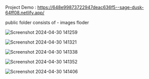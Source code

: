 Project Demo : https://648e99873722947deac636f5--sage-dusk-64ff08.netlify.app/ 

public folder consists of - images floder 


![Screenshot 2024-04-30 141259](https://github.com/MNarayan04/Appscrip-task-Mohit-Narayan-Gupta/assets/100512104/e77309ee-644c-4270-a5f2-fc089573c365)

![Screenshot 2024-04-30 141321](https://github.com/MNarayan04/Appscrip-task-Mohit-Narayan-Gupta/assets/100512104/f1035a8e-0a6a-4981-a919-e627c3d56c7f)

![Screenshot 2024-04-30 141338](https://github.com/MNarayan04/Appscrip-task-Mohit-Narayan-Gupta/assets/100512104/ef7fd25e-bc6b-492c-84cf-e4d6f73dbee7)


![Screenshot 2024-04-30 141352](https://github.com/MNarayan04/Appscrip-task-Mohit-Narayan-Gupta/assets/100512104/8f2f08e3-b7b0-4884-a60b-3acdf01f9b32)

![Screenshot 2024-04-30 141406](https://github.com/MNarayan04/Appscrip-task-Mohit-Narayan-Gupta/assets/100512104/2b2d24bd-6a83-4f57-824a-d3fa2c0af602)

